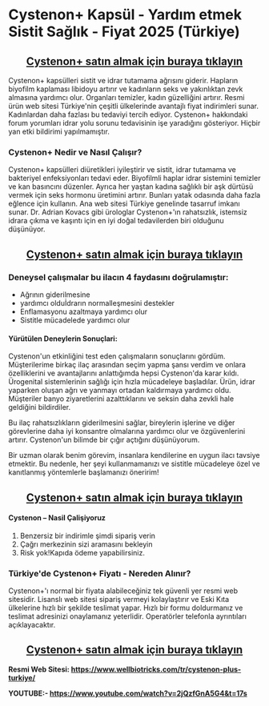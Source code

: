 # Cystenon+ Kapsül - Yardım etmek Sistit Sağlık - Fiyat 2025 (Türkiye)
<h2 style="text-align: center;"><a href="https://www.wellbiotricks.com/emir-cystenon">Cystenon+ satın almak i&ccedil;in buraya tıklayın</a></h2>
<p>Cystenon+ kaps&uuml;lleri sistit ve idrar tutamama ağrısını giderir.&nbsp;Hapların biyofilm kaplaması libidoyu artırır ve kadınların seks ve yakınlıktan zevk almasına yardımcı olur. Organları temizler, kadın g&uuml;zelliğini artırır. Resmi &uuml;r&uuml;n web sitesi T&uuml;rkiye'nin &ccedil;eşitli &uuml;lkelerinde avantajlı fiyat indirimleri sunar. Kadınlardan daha fazlası bu tedaviyi tercih ediyor. Cystenon+ hakkındaki forum yorumları idrar yolu sorunu tedavisinin işe yaradığını g&ouml;steriyor. Hi&ccedil;bir yan etki bildirimi yapılmamıştır.</p>
<h3>Cystenon+ Nedir ve Nasıl &Ccedil;alışır?</h3>
<p>Cystenon+ kaps&uuml;lleri di&uuml;retikleri iyileştirir ve sistit, idrar tutamama ve bakteriyel enfeksiyonları tedavi eder. Biyofilmli haplar idrar sistemini temizler ve kan basıncını d&uuml;zenler. Ayrıca her yaştan kadına sağlıklı bir aşk d&uuml;rt&uuml;s&uuml; vermek i&ccedil;in seks hormonu &uuml;retimini artırır. Bunları yatak odasında daha fazla eğlence i&ccedil;in kullanın. Ana web sitesi T&uuml;rkiye genelinde tasarruf imkanı sunar. Dr. Adrian Kovacs gibi &uuml;rologlar Cystenon+'ın rahatsızlık, istemsiz idrara &ccedil;ıkma ve kaşıntı i&ccedil;in en iyi doğal tedavilerden biri olduğunu d&uuml;ş&uuml;n&uuml;yor.</p>
<h2 style="text-align: center;"><a href="https://www.wellbiotricks.com/emir-cystenon">Cystenon+ satın almak i&ccedil;in buraya tıklayın</a></h2>
<h3>Deneysel &ccedil;alışmalar bu ilacın 4 faydasını doğrulamıştır:</h3>
<ul>
<li>Ağrının giderilmesine</li>
<li>yardımcı olduİdrarın normalleşmesini destekler</li>
<li>Enflamasyonu azaltmaya yardımcı olur</li>
<li>Sistitle m&uuml;cadelede yardımcı olur</li>
</ul>
<h4>Y&uuml;r&uuml;t&uuml;len Deneylerin Sonu&ccedil;lari:</h4>
<p>Cystenon'un etkinliğini test eden &ccedil;alışmaların sonu&ccedil;larını g&ouml;rd&uuml;m. M&uuml;şterilerime birka&ccedil; ila&ccedil; arasından se&ccedil;im yapma şansı verdim ve onlara &ouml;zelliklerini ve avantajlarını anlattığımda hepsi Cystenon'da karar kıldı. &Uuml;rogenital sistemlerinin sağlığı i&ccedil;in hızla m&uuml;cadeleye başladılar. &Uuml;r&uuml;n, idrar yaparken oluşan ağrı ve yanmayı ortadan kaldırmaya yardımcı oldu. M&uuml;şteriler banyo ziyaretlerini azalttıklarını ve seksin daha zevkli hale geldiğini bildirdiler.</p>
<p>Bu ila&ccedil; rahatsızlıkların giderilmesini sağlar, bireylerin işlerine ve diğer g&ouml;revlerine daha iyi konsantre olmalarına yardımcı olur ve &ouml;zg&uuml;venlerini artırır. Cystenon'un bilimde bir &ccedil;ığır a&ccedil;tığını d&uuml;ş&uuml;n&uuml;yorum.</p>
<p>Bir uzman olarak benim g&ouml;revim, insanlara kendilerine en uygun ilacı tavsiye etmektir. Bu nedenle, her şeyi kullanmamanızı ve sistitle m&uuml;cadeleye &ouml;zel ve kanıtlanmış y&ouml;ntemlerle başlamanızı &ouml;neririm!</p>
<h2 style="text-align: center;"><a href="https://www.wellbiotricks.com/emir-cystenon">Cystenon+ satın almak i&ccedil;in buraya tıklayın</a></h2>
<h4>Cystenon &ndash; Nasil &Ccedil;alişiyoruz</h4>
<ol>
<li>Benzersiz bir indirimle şimdi sipariş verin</li>
<li>&Ccedil;ağrı merkezinin sizi aramasını bekleyin</li>
<li>Risk yok!Kapıda &ouml;deme yapabilirsiniz.</li>
</ol>
<h3>T&uuml;rkiye'de Cystenon+ Fiyatı - Nereden Alınır?</h3>
<p>Cystenon+'ı normal bir fiyata alabileceğiniz tek g&uuml;venli yer resmi web sitesidir. Lisanslı web sitesi sipariş vermeyi kolaylaştırır ve Eski Kıta &uuml;lkelerine hızlı bir şekilde teslimat yapar. Hızlı bir formu doldurmanız ve teslimat adresinizi onaylamanız yeterlidir. Operat&ouml;rler telefonla ayrıntıları a&ccedil;ıklayacaktır.</p>
<h2 style="text-align: center;"><a href="https://www.wellbiotricks.com/emir-cystenon">Cystenon+ satın almak i&ccedil;in buraya tıklayın</a></h2>
<p><strong>Resmi Web Sitesi:&nbsp;<a href="https://www.wellbiotricks.com/tr/cystenon-plus-turkiye/">https://www.wellbiotricks.com/tr/cystenon-plus-turkiye/</a></strong></p>
<p><strong>YOUTUBE:-&nbsp;<a href="https://www.youtube.com/watch?v=2jQzfGnA5G4&amp;t=17s">https://www.youtube.com/watch?v=2jQzfGnA5G4&amp;t=17s</a></strong></p>
